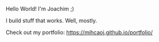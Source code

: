 Hello World! I'm Joachim ;)

I build stuff that works. Well, mostly.

Check out my portfolio: https://mihcaoj.github.io/portfolio/
